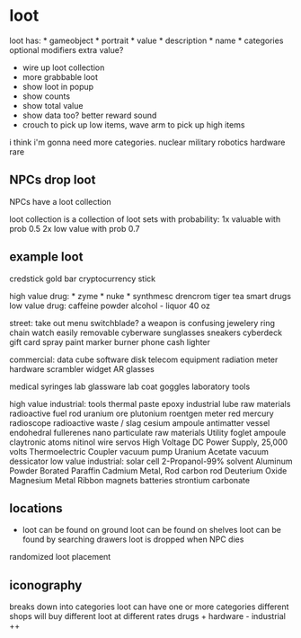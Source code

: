 # loot

loot has:
    * gameobject
    * portrait
    * value
    * description
    * name
    * categories
    optional modifiers
        extra value?


* wire up loot collection
* more grabbable loot
* show loot in popup
* show counts
* show total value
* show data too?
better reward sound
* crouch to pick up low items, wave arm to pick up high items

i think i'm gonna need more categories.
    nuclear
    military
    robotics
    hardware
    rare


## NPCs drop loot

NPCs have a loot collection

loot collection is a collection of loot sets with probability:
    1x valuable with prob 0.5
    2x low value with prob 0.7

## example loot 

credstick
gold bar
cryptocurrency stick

high value drug:
    * zyme
    * nuke
    * synthmesc
    drencrom
    tiger tea
    smart drugs
low value drug:
    caffeine powder
    alcohol - liquor
    40 oz

street:
    take out menu
    switchblade? a weapon is confusing
    jewelery
        ring
        chain
        watch
    easily removable cyberware
    sunglasses
    sneakers
    cyberdeck
    gift card
    spray paint
    marker
    burner phone
    cash
    lighter
    

commercial:
    data cube
    software disk
    telecom equipment
    radiation meter
    hardware scrambler
    widget
    AR glasses

medical
    syringes
    lab glassware
    lab coat
    goggles
    laboratory tools

high value industrial:
    tools
    thermal paste
    epoxy
    industrial lube
    raw materials
    radioactive fuel rod
    uranium ore
    plutonium
    roentgen meter
    red mercury
    radioscope
    radioactive waste / slag
    cesium ampoule
    antimatter vessel
    endohedral fullerenes
    nano particulate raw materials
    Utility foglet ampoule
    claytronic atoms
    nitinol wire
    servos
    High Voltage DC Power Supply, 25,000 volts
    Thermoelectric Coupler
    vacuum pump
    Uranium Acetate
    vacuum dessicator
low value industrial:
    solar cell
    2-Propanol-99%
    solvent
    Aluminum Powder
    Borated Paraffin
    Cadmium Metal, Rod
    carbon rod
    Deuterium Oxide
    Magnesium Metal Ribbon
    magnets
    batteries
    strontium carbonate

## locations 

* loot can be found on ground
loot can be found on shelves
loot can be found by searching drawers
loot is dropped when NPC dies

randomized loot placement

## iconography

breaks down into categories
    loot can have one or more categories
different shops will buy different loot at different rates
    drugs +
    hardware -
    industrial ++